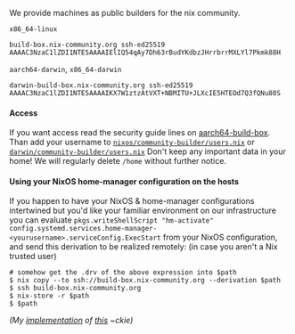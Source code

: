 We provide machines as public builders for the nix community.

`x86_64-linux`

```
build-box.nix-community.org ssh-ed25519 AAAAC3NzaC1lZDI1NTE5AAAAIElIQ54qAy7Dh63rBudYKdbzJHrrbrrMXLYl7Pkmk88H
```

`aarch64-darwin`, `x86_64-darwin`

```
darwin-build-box.nix-community.org ssh-ed25519 AAAAC3NzaC1lZDI1NTE5AAAAIKX7W1ztzAtVXT+NBMITU+JLXcIE5HTEOd7Q3fQNu80S
```

#### Access

If you want access read the security guide lines on [aarch64-build-box](https://github.com/NixOS/aarch64-build-box). Than add your username to [`nixos/community-builder/users.nix`](https://github.com/nix-community/infra/blob/master/modules/nixos/community-builder/users.nix) or [`darwin/community-builder/users.nix`](https://github.com/nix-community/infra/blob/master/modules/darwin/community-builder/users.nix) Don't keep any important data in your home! We will regularly delete `/home` without further notice.

#### Using your NixOS home-manager configuration on the hosts

If you happen to have your NixOS & home-manager configurations intertwined but you'd like your familiar environment on our infrastructure you can evaluate `pkgs.writeShellScript "hm-activate" config.systemd.services.home-manager-<yourusername>.serviceConfig.ExecStart` from your NixOS configuration, and send this derivation to be realized remotely: (in case you aren't a Nix trusted user)

```console
# somehow get the .drv of the above expression into $path
$ nix copy --to ssh://build-box.nix-community.org --derivation $path
$ ssh build-box.nix-community.org
$ nix-store -r $path
$ $path
```

_(My [implementation](https://github.com/ckiee/nixfiles/blob/aac57f56e417e31f00fd495d8a30fb399ecbc19b/deploy/hm-only.nix#L10) of [this](https://github.com/ckiee/nixfiles/blob/aac57f56e417e31f00fd495d8a30fb399ecbc19b/bin/c#L92-L95) ~ckie)_
